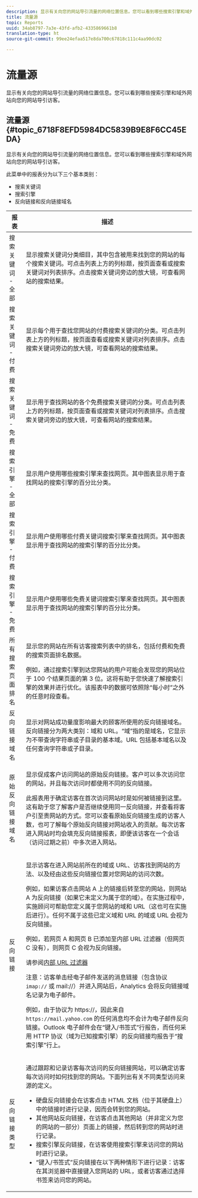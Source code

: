 ```yaml
---
description: 显示有关向您的网站导引流量的网络位置信息。您可以看到哪些搜索引擎和域外网站向您的网站导引访客。
title: 流量源
topic: Reports
uuid: 34ab8797-7a3e-43fd-afb2-4335869661b8
translation-type: ht
source-git-commit: 99ee24efaa517e8da700c67818c111c4aa90dc02

---
```



# 流量源

显示有关向您的网站导引流量的网络位置信息。您可以看到哪些搜索引擎和域外网站向您的网站导引访客。

## 流量源 {#topic_6718F8EFD5984DC5839B9E8F6CC45EDA}

显示有关向您的网站导引流量的网络位置信息。您可以看到哪些搜索引擎和域外网站向您的网站导引访客。

此菜单中的报表分为以下三个基本类别：

* 搜索关键词
* 搜索引擎
* 反向链接和反向链接域名

<table id="table_BF03A24CC90741FB98169742F9D1EB91"> 
 <thead> 
  <tr> 
   <th colname="col1" class="entry"> 报表 </th> 
   <th colname="col2" class="entry"> 描述 </th> 
  </tr> 
 </thead>
 <tbody> 
  <tr> 
   <td colname="col1"> 搜索关键词 - 全部 </td> 
   <td colname="col2"> <p> 显示搜索关键词分类细目，其中包含被用来找到您的网站的每个搜索关键词。可点击列表上方的列标题，按页面查看或搜索关键词对列表排序。点击搜索关键词旁边的放大镜，可查看网站的搜索结果。 </p> </td> 
  </tr> 
  <tr> 
   <td colname="col1"> 搜索关键词 - 付费 </td> 
   <td colname="col2"> <p> 显示每个用于查找您网站的付费搜索关键词的分类。可点击列表上方的列标题，按页面查看或搜索关键词对列表排序。点击搜索关键词旁边的放大镜，可查看网站的搜索结果。 </p> </td> 
  </tr> 
  <tr> 
   <td colname="col1"> 搜索关键词 - 免费 </td> 
   <td colname="col2"> <p> 显示用于查找网站的各个免费搜索关键词的分类。可点击列表上方的列标题，按页面查看或搜索关键词对列表排序。点击搜索关键词旁边的放大镜，可查看网站的搜索结果。 </p> </td> 
  </tr> 
  <tr> 
   <td colname="col1"> 搜索引擎 - 全部 </td> 
   <td colname="col2"> <p> 显示用户使用哪些搜索引擎来查找网页。其中图表显示用于查找网站的搜索引擎的百分比分类。 </p> </td> 
  </tr> 
  <tr> 
   <td colname="col1"> 搜索引擎 - 付费 </td> 
   <td colname="col2"> <p> 显示用户使用哪些付费关键词搜索引擎来查找网页。其中图表显示用于查找网站的搜索引擎的百分比分类。 </p> </td> 
  </tr> 
  <tr> 
   <td colname="col1"> 搜索引擎 - 免费 </td> 
   <td colname="col2"> <p> 显示用户使用哪些免费关键词搜索引擎来查找网页。其中图表显示用于查找网站的搜索引擎的百分比分类。 </p> </td> 
  </tr> 
  <tr> 
   <td colname="col1"> 所有搜索页面排名 </td> 
   <td colname="col2"> <p> 显示您的网站在所有访客搜索列表中的排名，包括付费和免费的搜索页面排名数据。 </p> <p>例如，通过搜索引擎到达您网站的用户可能会发现您的网站位于 100 个结果页面的第 3 位。这将有助于您快速了解搜索引擎的效果并进行优化。该报表中的数据可依照除<span class="wintitle">“每小时”</span>之外的任意时段查看。 </p> </td> 
  </tr> 
  <tr> 
   <td colname="col1"> 反向链接域名 </td> 
   <td colname="col2"> <p> 显示对网站成功量度影响最大的顾客所使用的反向链接域名。反向链接分为两大类别：域和 URL。“域”指的是域名，它显示为不带查询字符串或子目录的基本域。URL 包括基本域名以及任何查询字符串或子目录。 </p> </td> 
  </tr> 
  <tr> 
   <td colname="col1"> 原始反向链接域名 </td> 
   <td colname="col2"> <p> 显示促成客户访问网站的原始反向链接。客户可以多次访问您的网站，并且每次访问时都使用不同的反向链接。 </p> <p>此报表用于确定访客在首次访问网站时是如何被链接到这里。这有助于您了解客户是否继续使用同一反向链接，并查看将客户引至贵网站的方式。您可以查看原始反向链接生成的访客人数，也可了解每个原始反向链接对网站收入的贡献。<span class="wintitle">每次访客进入网站时均会填充反向链接报表，即便该访客在一个会话（访问过期之前）中多次进入网站。</span> </p> </td> 
  </tr> 
  <tr> 
   <td colname="col1"> 反向链接 </td> 
   <td colname="col2"> <p> 显示访客在进入网站前所在的域或 URL、访客找到网站的方法、以及经由这些反向链接位置对您网站的访问次数。 </p> <p>例如，如果访客点击网站 A 上的链接后转至您的网站，则网站 A 为反向链接（如果它未定义为属于您的域）。在实施过程中，实施顾问可帮助您定义属于您网站的域和 URL（这也可在实施后进行）。任何不属于这些已定义域和 URL 的域或 URL 会视为反向链接。 </p> <p>例如，若网页 A 和网页 B 已添加至内部 URL 过滤器（但网页 C 没有），则网页 C 会视为反向链接。 </p> <p>请参阅<a href="/help/admin/admin/internal-url-filter-admin.md">内部 URL 过滤器</a></p>  <p>注意：访客单击经电子邮件发送的消息链接（包含协议 <code> imap://</code> 或 <span class="filepath">mail://</span>）并进入网站后，Analytics 会将反向链接域名记录为电子邮件。 </p> <p>例如，由于协议为 <span class="filepath">https://</span>，因此来自 <code> https://mail.yahoo.com</code> 的任何消息均不会计为电子邮件反向链接。Outlook 电子邮件会在<span class="wintitle">“键入/书签式”</span>行报告，而任何采用 HTTP 协议（域为已知搜索引擎）的反向链接均报告于<span class="wintitle">“搜索引擎”</span>行上。 </p> </td> 
  </tr> 
  <tr> 
   <td colname="col1"> 反向链接类型 </td> 
   <td colname="col2"> <p> 通过跟踪和记录访客每次访问的反向链接网站，可以确定访客每次访问时如何找到您的网站。下面列出有关不同类型访问来源的定义。 </p> 
    <ul id="ul_981E224B63A44893BFCCE4110BA941F7"> 
     <li id="li_9CF3A37599D24C628E1FD9C5F014DF0F"> 硬盘反向链接会在访客点击 HTML 文档（位于其硬盘上）中的链接时进行记录，因而会转到您的网站。 </li> 
     <li id="li_7B48C857AE0A48E5A35A73A00B039328"> 其他网站反向链接，在访客点击其他网站（并非定义为您的网站的一部分）页面上的链接，然后转到您的网站时进行记录。 </li> 
     <li id="li_87BCF837F21B43C0B4C9C97C4CBF69A2"> 搜索引擎反向链接，在访客使用搜索引擎来访问您的网站时进行记录。 </li> 
     <li id="li_14A94FA2F4A44F47A810A86F94896162"> “键入/书签式”反向链接在以下两种情形下进行记录：访客在其浏览器中直接键入您网站的 URL，或者访客通过选择书签来访问您的网站。 </li> 
    </ul> </td> 
  </tr> 
 </tbody> 
</table>
